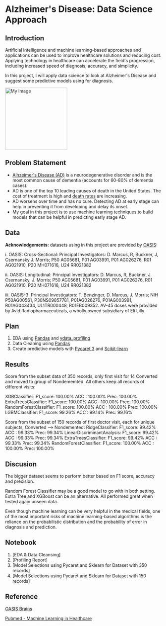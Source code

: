 # Alzheimer's Disease: Data Science Approach

## Introduction
Artificial intelligence and machine learning-based approaches and applications can be used to improve healthcare solutions and reducing cost. Applying technology in healthcare can accelerate the field's progression, including increased speed of diagnosis, accuracy, and simplicity.

In this project, I will apply data science to look at Alzheimer's Disease and suggest some predictive models using for diagnosis.

<img src="Alzheimers_Projections.png" alt="My Image" width = 200>

## Problem Statement
- [Alhzeimer's Disease (AD)](https://www.cdc.gov/aging/aginginfo/alzheimers.htm) is a neurodegenerative disorder and is the most common cause of dementia (accounts for 60-80% of dementia cases).
- AD is one of the top 10 leading causes of death in the United States. The cost of treatment is high and [death rates](https://www.cdc.gov/nchs/data/databriefs/db116.pdf) are increasing.
- AD worsens over time and has no cure. Detecting AD at early stage can help in preventing it from developing and delay its onset.
- My goal in this project is to use machine learning techniques to build models that can be helpful in predicting early stage AD.

## Data
<b>Acknowledgements:</b> datasets using in this project are provided by [OASIS](https://www.oasis-brains.org/#data):

 i. OASIS: Cross-Sectional: Principal Investigators: D. Marcus, R, Buckner, J, Csernansky J. Morris; P50 AG05681, P01 AG03991, P01 AG026276, R01 AG021910, P20 MH071616, U24 RR021382
 
 ii. OASIS: Longitudinal: Principal Investigators: D. Marcus, R, Buckner, J. Csernansky, J. Morris; P50 AG05681, P01 AG03991, P01 AG026276, R01 AG021910, P20 MH071616, U24 RR021382
 
iii. OASIS-3: Principal Investigators: T. Benzinger, D. Marcus, J. Morris; NIH P50AG00561, P30NS09857781, P01AG026276, P01AG003991, R01AG043434, UL1TR000448, R01EB009352. AV-45 doses were provided by Avid Radiopharmaceuticals, a wholly owned subsidiary of Eli Lilly.


## Plan
1. EDA using [Pandas](https://pandas.pydata.org/) and [ydata_profiling](https://pypi.org/project/ydata-profiling/)
2. Data Cleaning using [Pandas](https://pandas.pydata.org/)
3. Create predictive models with [Pycaret 3](https://pycaret.org/) and [Scikit-learn](https://scikit-learn.org/stable/)


## Results

Score from the subset data of 350 records, only first visit for 14 Converted and moved to group of Nondememted. All others keep all records of different visits:

XGBClassifier:
F1_score: 100.00%
ACC : 100.00%
Prec: 100.00%
ExtraTreesClassifier:
F1_score: 100.00%
ACC : 100.00%
Prec: 100.00%
RandomForestClassifier:
F1_score: 100.00%
ACC : 100.00%
Prec: 100.00%
LGBMClassifier:
F1_score: 99.26%
ACC : 99.14%
Prec: 99.16%

Score from the subset of 150 records of first doctor visit, each for unique subjects, Converted --> Nondemented:
RidgeClassifier:
F1_score: 99.42%
ACC : 99.33%
Prec: 99.34%
LinearDiscriminantAnalysis:
F1_score: 99.42%
ACC : 99.33%
Prec: 99.34%
ExtraTreesClassifier:
F1_score: 99.42%
ACC : 99.33%
Prec: 99.34%
RandomForestClassifier:
F1_score: 100.00%
ACC : 100.00%
Prec: 100.00%

## Discusion

The bigger dataset seems to perform better based on F1 score, accuracy and precision.

Random Forest Classifier may be a good model to go with in both setting. Extra Tree and XGBoost can be an alternative. All performed great when tested again unseen data.

Even though machine learning can be very helpful in the medical fields, one of the most important risks of machine learning-based algorithms is the reliance on the probabilistic distribution and the probability of error in diagnosis and prediction.

## Notebook
1. [EDA & Data Cleansing]
2. [Profiling Report]
3. [Model Selections using Pycaret and Sklearn for Dataset with 350 records]
4. [Model Selections using Pycaret and Sklearn for Dataset with 150 records]

## Reference
[OASIS Brains](https://www.oasis-brains.org/#data)

[Pubmed - Machine Learning in Healthcare](https://www.ncbi.nlm.nih.gov/pmc/articles/PMC8822225/)

